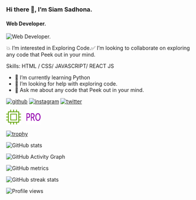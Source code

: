### Hi there 👋, I’m Siam Sadhona.
#### Web Developer.
![Web Developer.](http://florida.vistage.com/wp-content/uploads/sites/18/2017/09/the_art_of_social_media.jpg)

💥  I’m interested in Exploring Code.✅ I’m looking to collaborate on exploring any code that Peek out in your mind.

Skills:  HTML / CSS/ JAVASCRIPT/ REACT JS

- 🌱 I’m currently learning Python
- 🤔 I’m looking for help with exploring code. 
- 💬 Ask me about any code that Peek out in your mind. 


[<img src='https://cdn.jsdelivr.net/npm/simple-icons@3.0.1/icons/github.svg' alt='github' height='40'>](https://github.com/siam-sadhona)  [<img src='https://cdn.jsdelivr.net/npm/simple-icons@3.0.1/icons/instagram.svg' alt='instagram' height='40'>](https://www.instagram.com/siam_sadhona/)  [<img src='https://cdn.jsdelivr.net/npm/simple-icons@3.0.1/icons/twitter.svg' alt='twitter' height='40'>](https://twitter.com/sadhona_siam)  

<a href='https://docs.github.com/en/developers'><img src='https://raw.githubusercontent.com/acervenky/animated-github-badges/master/assets/devbadge.gif' width='40' height='40'></a> <a href='https://github.com/pricing'><img src='https://raw.githubusercontent.com/acervenky/animated-github-badges/master/assets/pro.gif' width='40' height='40'></a> 

[![trophy](https://github-profile-trophy.vercel.app/?username=siam-sadhona)](https://github.com/ryo-ma/github-profile-trophy)

![GitHub stats](https://github-readme-stats.vercel.app/api?username=siam-sadhona&show_icons=true)  

![GitHub Activity Graph](https://activity-graph.herokuapp.com/graph?username=siam-sadhona)  

![GitHub metrics](https://metrics.lecoq.io/siam-sadhona)  

![GitHub streak stats](https://github-readme-streak-stats.herokuapp.com/?user=siam-sadhona)  

![Profile views](https://gpvc.arturio.dev/siam-sadhona)  
